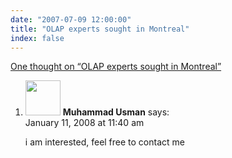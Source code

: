 ```yaml
---
date: "2007-07-09 12:00:00"
title: "OLAP experts sought in Montreal"
index: false
---
```


[One thought on &ldquo;OLAP experts sought in Montreal&rdquo;](/lemire/blog/2007/07-09-olap-experts-sought-in-montreal)

<ol class="comment-list">
<li id="comment-49687" class="comment even thread-even depth-1">
<div class="comment-author vcard">
<img alt src="https://secure.gravatar.com/avatar/5f3283b469d4989f501071d3daf37572?s=56&#038;d=mm&#038;r=g" srcset="https://secure.gravatar.com/avatar/5f3283b469d4989f501071d3daf37572?s=112&#038;d=mm&#038;r=g 2x" class="avatar avatar-56 photo" height="56" width="56" decoding="async" /> <b class="fn">Muhammad Usman</b> <span class="says">says:</span> </div>
<div class="comment-metadata"><time datetime="2008-01-11T11:40:36+00:00">January 11, 2008 at 11:40 am</time></a> </div>
<div class="comment-content">
<p>i am interested, feel free to contact me</p>
</div>
</li>
</ol>
